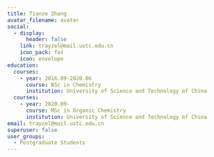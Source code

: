 ```yaml
---
title: Tianze Zhang
avatar_filename: avatar
social:
  - display:
      header: false
    link: trayzel@mail.ustc.edu.cn
    icon_pack: fas
    icon: envelope
education:
  courses:
    - year: 2016.09-2020.06
      course: BSc in Chemistry
      institution: University of Science and Technology of China
  courses:
    - year: 2020.09-
      course: MSc in Organic Chemistry
      institution: University of Science and Technology of China
email: trayzel@mail.ustc.edu.cn
superuser: false
user_groups:
  - Postgraduate Students
---
```

